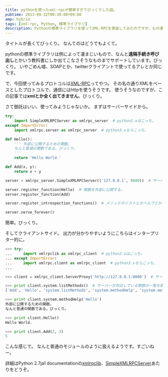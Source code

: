 ```yaml
---
title: pythonを使ったxml-rpcが簡単すぎてびっくりした話。
pubtime: 2013-09-22T00:39:00+09:00
amp: hybrid
tags: [xml-rpc, Python, 標準ライブラリ]
description: Pythonの標準ライブラリを使ってXML-RPCを実装してみたのですが、もの凄く手軽に実装出来ました。これを使うと、他のホストのPythonコードを手元のモジュールと同じように扱えます。
---
```


タイトルが長くてびっくり。
なんてのはどうでもよくて。

pythonの標準ライブラリは例によって凄まじいもので、なんと**遠隔手続き呼び出し**とかいう教科書にしか出てこなさそうなものまでサポートしています。びっくり。
いやごめん嘘、SOAPとか、twitterクライアントで使ってるアレとか同じです。

で、今回使ってみるプロトコルは[XML-RPC](http://ja.wikipedia.org/wiki/XML-RPC)ってやつ。
その名の通りXMLをベースとしたプロトコルで、通信にはhttpを使うそうです。
使うそうなのですが、この記事では**xmlとか全く出てきません**。びっくり。

さて御託はいい、使ってみようじゃないか。
まずはサーバーサイドから。
``` python
try:
    import SimpleXMLRPCServer as xmlrpc_server  # python2.xはこっち。
except ImportError:
    import xmlrpc.server as xmlrpc_server  # python3.xならこっち。

def Hello():
    ''' 外部に公開するための関数。
    なんと普通の関数である。びっくり。
    '''
    return 'Hello World.'

def Add(x, y):
    return x + y

server = xmlrpc_server.SimpleXMLRPCServer(('127.0.0.1', 8080))  # サーバークラスを用意。引数で渡してるの値はそのままSocketServer.TCPServerに渡されるらしい。

server.register_function(Hello)  # 関数を外部に公開する。
server.register_function(Add)

server.register_introspection_functions()  # メソッドのリストとかヘルプとかを取得する関数を公開。

server.serve_forever()
```
簡単。びっくり。

そしてクライアントサイド。
出力が分かりやすいようにこちらはインタープリター的に。
``` python
>>> try:
... 	import xmlrpclib as xmlrpc_client  # python2.xはこっち。
... except ImportError:
... 	import xmlrpc.client as xmlrpc_client  # python3.xならこっち。
...

>>> client = xmlrpc_client.ServerProxy('http://127.0.0.1:8080')  # サーバーに接続。

>>> print client.system.listMethods()  # サーバーが対応している関数の一覧を取得する。
['Add', 'Hello', 'system.listMethods', 'system.methodHelp', 'system.methodSignature']

>>> print client.system.methodHelp('Hello')
外部に公開するための関数。
なんと普通の関数である。びっくり。

>>> print client.Hello()
Hello World.

>>> print client.Add(2, 3)
5
```
こんな感じで。
なんと普通のモジュールのように扱えるようです。すごいねー。

詳細はPython 2.7ja1 documentationの[xmlrpclib](http://docs.python.jp/2/library/xmlrpclib.html)、[SimpleXMLRPCServer](http://docs.python.jp/2/library/simplexmlrpcserver.html)あたりをどうぞ。
